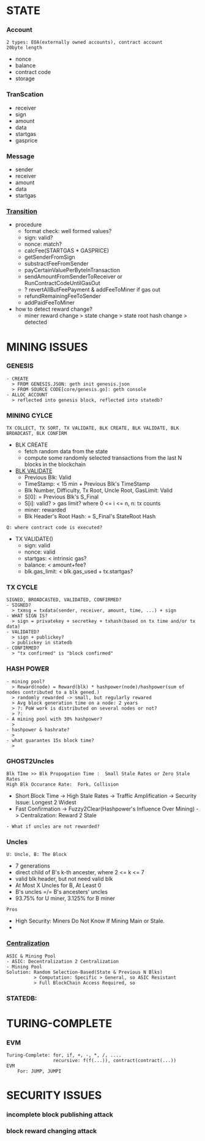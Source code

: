 # STATE
### Account
    2 types: EOA(externally owned accounts), contract account
    20byte length
   * nonce
   * balance
   * contract code
   * storage
### TranScation
   * receiver
   * sign
   * amount
   * data
   * startgas
   * gasprice
### Message
   * sender
   * receiver
   * amount
   * data
   * startgas
### [Transition](https://github.com/ethereum/wiki/wiki/White-Paper#ethereum-state-transition-function)
   - procedure
     * format check: well formed values?
     * sign: valid?
     * nonce: match?
     * calcFee(STARTGAS * GASPRICE)
     * getSenderFromSign
     * substractFeeFromSender
     * payCertainValuePerByteInTransaction
     * sendAmountFromSenderToReceiver or RunContractCodeUntilGasOut
     * ? revertAllButFeePayment & addFeeToMiner if gas out
     * refundRemainingFeeToSender
     * addPaidFeeToMiner
   - how to detect reward change?
     * miner reward change > state change > state root hash change > detected
# MINING ISSUES
### GENESIS
    - CREATE
      > FROM GENESIS.JSON: geth init genesis.json
      > FROM SOURCE CODE[core/genesis.go]: geth console
    - ALLOC ACCOUNT
      > reflected into genesis block, reflected into statedb?
### MINING CYLCE
    TX COLLECT, TX SORT, TX VALIDATE, BLK CREATE, BLK VALIDATE, BLK BROADCAST, BLK CONFIRM
   - BLK CREATE
     * fetch random data from the state
     * compute some randomly selected transactions from the last N blocks in the blockchain
   - [BLK VALIDATE](https://github.com/ethereum/wiki/wiki/White-Paper#blockchain-and-mining)
     * Previous Blk: Valid
     * TimeStamp: < 15 min + Previous Blk's TimeStamp
     * Blk Number, Difficulty, Tx Root, Uncle Root, GasLimit: Valid
     * S[0]: = Previous Blk's S_Final
     * S[i]: valid? > gas limit? where 0 <= i <= n, n: tx counts
     * miner: rewarded
     * Blk Header's Root Hash: = S_Final's StateRoot Hash
     
    Q: where contract code is executed?
   - TX VALIDATE()
     * sign: valid
     * nonce: valid
     * startgas: < intrinsic gas?
     * balance: < amount+fee?
     * blk.gas_limit: < blk.gas_used + tx.startgas?
### TX CYCLE
    SIGNED, BROADCASTED, VALIDATED, CONFIRMED?
    - SIGNED?
      > txmsg = txdata(sender, receiver, amount, time, ...) + sign
    - WHAT SIGN IS?
      > sign = privatekey + secretkey + txhash(based on tx time and/or tx data)
    - VALIDATED?
      > sign + publickey?
      > publickey in statedb
    - CONFIRMED? 
      > "tx confirmed" is "block confirmed"
### HASH POWER
    - mining pool?
      > Reward(node) = Reward(blk) * hashpower(node)/hashpower(sum of nodes contributed to a blk gened.)
      > randomly rewarded -> small, but regularly rewared
      > Avg block generation time on a node: 2 years
      > ?: PoW work is distributed on several nodes or not?
      > ?:
    - A mining pool with 30% hashpower?
      >
    - hashpower & hashrate?
      >
    - what guarantes 15s block time?
      >
### GHOST2Uncles
    Blk TIme >> Blk Propogation Time :  Small Stale Rates or Zero Stale Rates
    High Blk Occurance Rate:  Fork, Collision
   * Short Block Time -> High Stale Rates -> Traffic Amplification -> Security Issue: Longest 2 Widest
   * Fast Confirmation -> Fuzzy2Clear(Hashpower's Influence Over Mining) -> Centralization: Reward 2 Stale
    
    - What if uncles are not rewarded?
### Uncles
    U: Uncle, B: The Block
   * 7 generations
   * direct child of B's k-th ancester, where 2 <= k <= 7
   * valid blk header, but not need valid blk
   * At Most X Uncles for B, At Least 0
   * B's uncles =/= B's ancesters' uncles
   * 93.75% for U miner, 3.125% for B miner
   
    Pros
   * High Security: Miners Do Not Know If Mining Main or Stale.
   *
### [Centralization](https://github.com/ethereum/wiki/wiki/White-Paper#mining-centralization)
    ASIC & Mining Pool
    - ASIC: Decentralization 2 Centralization
    - Mining Pool
    Solution: Random Selection-Based(State & Previous N Blks)
              > Computation: Specific > General, so ASIC Resistant
              > Full BlockChain Access Required, so 
### 
### STATEDB: 
# TURING-COMPLETE
### EVM
    Turing-Complete: for, if, +, -, *, /, ....
                     recursive: f(f(...)), contract(contract(...))
    EVM
        For: JUMP, JUMPI
###    
# SECURITY ISSUES
### incomplete block publishing attack
### block reward changing attack
### 

